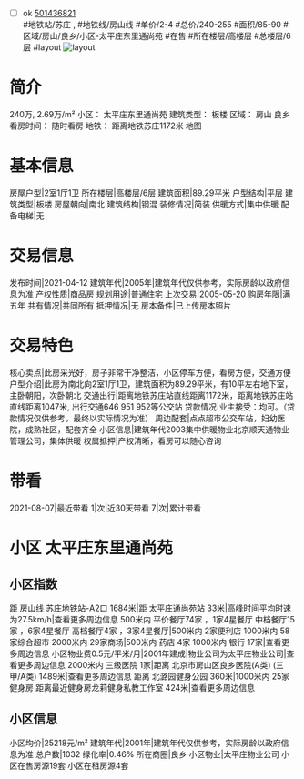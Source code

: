 - [ ] ok [501436821](https://bj.5i5j.com/ershoufang/501436821.html)  
 #地铁站/苏庄 ,  #地铁线/房山线
#单价/2-4 #总价/240-255 #面积/85-90   #区域/房山/良乡/小区-太平庄东里通尚苑 #在售 #所在楼层/高楼层 #总楼层/6层 #layout 
![layout](http://image2a.5i5j.com/scm/HOUSE_CUSTOMER/a7d7a8734c1141b4aca1aa29f91edf63.jpg_P5.jpg) 
# 简介 
 240万,  2.69万/m² 
小区： 太平庄东里通尚苑
建筑类型： 板楼
区域： 房山 良乡
看房时间： 随时看房
地铁： 距离地铁苏庄1172米 地图
# 基本信息 
 房屋户型|2室1厅1卫
所在楼层|高楼层/6层
建筑面积|89.29平米
户型结构|平层
建筑类型|板楼
房屋朝向|南北
建筑结构|钢混
装修情况|简装
供暖方式|集中供暖
配备电梯|无
# 交易信息 
 发布时间|2021-04-12
建筑年代|2005年|建筑年代仅供参考，实际房龄以政府信息为准
产权性质|商品房
规划用途|普通住宅
上次交易|2005-05-20
购房年限|满五年
共有情况|共同所有
抵押情况|无
房本备件|已上传房本照片
# 交易特色 
 核心卖点|此房采光好，房子非常干净整洁，小区停车方便，看房方便，交通方便
户型介绍|此房为南北向2室1厅1卫，建筑面积为89.29平米，有10平左右地下室，主卧朝阳，次卧朝北
交通出行|距离地铁苏庄站直线距离1172米，距离地铁苏庄站直线距离1047米, 出行交通646 951 952等公交站
贷款情况|业主接受：均可。（贷款情况仅供参考，最终以实际情况为准）
周边配套|点点超市公交车站，妇幼医院，成熟社区，配套齐全
小区信息|建筑年代2003集中供暖物业北京顺天通物业管理公司，集体供暖
权属抵押|产权清晰，看房可以随心咨询
# 带看 
 2021-08-07|最近带看	 1|次|近30天带看	 7|次|累计带看
# 小区 太平庄东里通尚苑
## 小区指数 
 距 房山线 苏庄地铁站-A2口 1684米|距 太平庄通尚苑站 33米|高峰时间平均时速为27.5km/h|查看更多周边信息
500米内 平价餐厅74家 ，1家4星餐厅
中档餐厅15家 ，6家4星餐厅
高档餐厅4家 ，3家4星餐厅|500米内 2家便利店
1000米内 58家综合超市
2000米内 29家商场|500米内 药店 4家
1000米内 银行 17家|查看更多周边信息
小区物业费0.5元/平米/月|2001年建成|物业公司为太平庄物业公司|查看更多周边信息
2000米内 三级医院 1家|距离 北京市房山区良乡医院(A类) (三甲/A类) 1489米|查看更多周边信息
距离 北潞园健身公园 360米|1000米内 25家 健身房
距离最近健身房龙莉健身私教工作室 424米|查看更多周边信息
## 小区信息 
 小区均价|25218元/m²
建筑年代|2001年|建筑年代仅供参考，实际房龄以政府信息为准
总户数|1032
绿化率|0.46%
所在商圈|良乡
小区物业|太平庄物业公司
小区在售房源19套
小区在租房源4套
